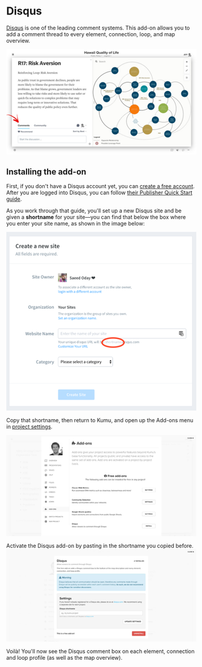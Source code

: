 # Disqus

[Disqus](https://disqus.com/) is one of the leading comment systems. This add-on allows you to add a comment thread to every element, connection, loop, and map overview.

![](../../images/disqus-addon.jpg)

## Installing the add-on

First, if you don't have a Disqus account yet, you can [create a free account](https://disqus.com/profile/signup/). After you are logged into Disqus, you can follow [their Publisher Quick Start guide](https://help.disqus.com/en/articles/1717056-publisher-quick-start-guide).

As you work through that guide, you'll set up a new Disqus site and be given a **shortname** for your site—you can find that below the box where you enter your site name, as shown in the image below:

![Disqus shortname](../../images/disqus-shortname.png)

Copy that shortname, then return to Kumu, and open up the Add-ons menu in [project settings](../../overview/settings.md#project-settings).

![](../../images/disqus-step-3.jpg)

Activate the Disqus add-on by pasting in the shortname you copied before. ![](../../images/disqus-step-4.jpg)

Voilà! You'll now see the Disqus comment box on each element, connection and loop profile (as well as the map overview).
